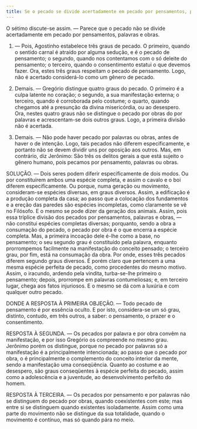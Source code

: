 ```yaml
---
title: Se o pecado se divide acertadamente em pecado por pensamentos, palavras e obras
---
```


O sétimo discute-se assim. ― Parece que o pecado não se divide acertadamente em pecado por pensamentos, palavras e obras.  

1. ― Pois, Agostinho estabelece três graus de pecado. O primeiro, quando o sentido carnal é atraído por alguma sedução, e é o pecado de pensamento; o segundo, quando nos contentamos com o só deleite do pensamento; o terceiro, quando o consentimento estatui o que devemos fazer. Ora, estes três graus respeitam o pecado de pensamento. Logo, não é acertado considerá-lo como um gênero de pecado.  

2. Demais. ― Gregório distingue quatro graus do pecado. O primeiro é a culpa latente no coração; o segundo, a sua manifestação externa; o terceiro, quando é corroborada pelo costume; o quarto, quando chegamos até a presunção da divina misericórdia, ou ao desespero. Ora, nestes quatro graus não se distingue o pecado por obras do por palavras e acrescentam-se dois outros graus. Logo, a primeira divisão não é acertada.  

3. Demais. ― Não pode haver pecado por palavras ou obras, antes de haver o de intenção. Logo, tais pecados não diferem especificamente, e portanto não se devem dividir uns por oposição aos outros.  Mas, em contrário, diz Jerônimo: São três os delitos gerais a que está sujeito o gênero humano, pois pecamos por pensamento, palavras ou obras.  

SOLUÇÃO. ― Dois seres podem diferir especificamente de dois modos. Ou por constituírem ambos uma espécie completa, e assim o cavalo e o boi diferem especificamente. Ou porque, numa geração ou movimento, consideram-se espécies diversas, em graus diversos. Assim, a edificação é a produção completa da casa; ao passo que a colocação dos fundamentos e a ereção das paredes são espécies incompletas, como claramente se vê no Filósofo. E o mesmo se pode dizer da geração dos animais.  Assim, pois essa tríplice divisão dos pecados por pensamentos, palavras e obras, ― não constitui espécies completas diversas; porquanto, sendo a obra a consumação do pecado, o pecado por obra é o que encerra a espécie completa. Mas, a primeira incoação dele é-lhe como a base, no pensamento; o seu segundo grau é constituído pela palavra, enquanto prorrompemos facilmente na manifestação do conceito pensado; o terceiro grau, por fim, está na consumação da obra. Por onde, esses três pecados diferem segundo graus diversos. É porém claro que pertencem a uma mesma espécie perfeita de pecado, como procedentes do mesmo motivo. Assim, o iracundo, ardendo pela vindita, turba-se-lhe primeiro o pensamento; depois, prorrompe em palavras contumeliosas; e, em terceiro lugar, chega aos fatos injuriosos. E o mesmo se dá com a luxúria e com qualquer outro pecado.  

DONDE A RESPOSTA À PRIMEIRA OBJEÇÃO. ― Todo pecado de pensamento é por essência oculto. E por isto, considera-se um só grau, distinto, contudo, em três outros, a saber: o pensamento, o prazer e o consentimento.  

RESPOSTA À SEGUNDA. ― Os pecados por palavra e por obra convêm na manifestação, e por isso Gregório os compreende no mesmo grau. Jerônimo porém os distingue, porque no pecado por palavras só a manifestação é a principalmente intencionada; ao passo que o pecado por obra, o é principalmente o complemento do conceito interior da mente, sendo a manifestação uma conseqüência. Quanto ao costume e ao desespero, são graus conseqüentes à espécie perfeita do pecado, assim como a adolescência e a juventude, ao desenvolvimento perfeito do homem.  

RESPOSTA À TERCEIRA. ― Os pecados por pensamento e por palavras não se distinguem do pecado por obras, quando coexistentes com este; mas entre si se distinguem quando existentes isoladamente. Assim como uma parte do movimento não se distingue da sua totalidade, quando o movimento é contínuo, mas só quando pára no meio.